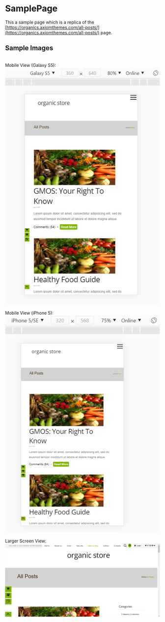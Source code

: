 # SamplePage

This a sample page which is a replica of the [https://organics.axiomthemes.com/all-posts/](https://organics.axiomthemes.com/all-posts/) page.

## Sample Images
<br/>Mobile View (Galaxy S5):<br/>![Mobile View (Galaxy S5)](/images/galaxyview.png)<br/>
<br/>Mobile View (iPhone 5):<br/>![Mobile View (iPhone 5)](/images/iphoneview.png)<br/>
<br/>Larger Screen View:<br/>![Larger Screen View](/images/browser.png)<br/>
